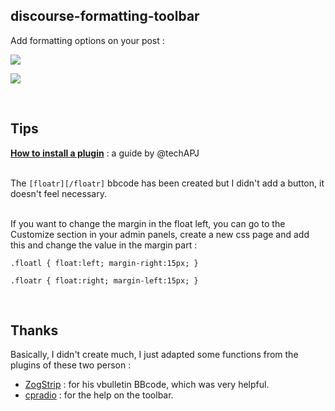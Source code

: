 ## discourse-formatting-toolbar

Add formatting options on your post : 

![](https://github.com/iunctis/discourse-formatting-toolbar/blob/master/formatting.png)

![](https://raw.githubusercontent.com/iunctis/discourse-formatting-toolbar/master/toolbar.png)


<br>

## Tips

[**How to install a plugin**](https://meta.discourse.org/t/install-a-plugin/19157) : a guide by @techAPJ<br><br>

The `[floatr][/floatr]` bbcode has been created but I didn't add a button, it doesn't feel necessary.<br><br>

If you want to change the margin in the float left, you can go to the Customize section in your admin panels, create a new css page and add this and change the value in the margin part : 

`.floatl {
float:left;
margin-right:15px;
}`


`.floatr {
float:right;
margin-left:15px;
}`


<br>

## Thanks

Basically, I didn't create much, I just adapted some functions from the plugins of these two person :

 - [ZogStrip](https://github.com/discourse/vbulletin-bbcode) : for his vbulletin BBcode, which was very helpful.
 - [cpradio](https://github.com/cpradio) : for the help on the toolbar.

